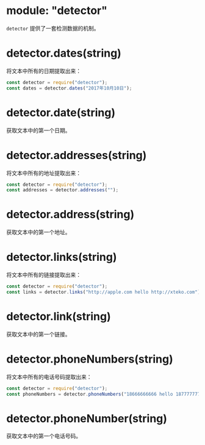 # module: "detector"

`detector` 提供了一套检测数据的机制。

# detector.dates(string)

将文本中所有的日期提取出来：

```js
const detector = require("detector");
const dates = detector.dates("2017年10月10日");
```

# detector.date(string)

获取文本中的第一个日期。

# detector.addresses(string)

将文本中所有的地址提取出来：

```js
const detector = require("detector");
const addresses = detector.addresses("");
```

# detector.address(string)

获取文本中的第一个地址。

# detector.links(string)

将文本中所有的链接提取出来：

```js
const detector = require("detector");
const links = detector.links("http://apple.com hello http://xteko.com");
```

# detector.link(string)

获取文本中的第一个链接。

# detector.phoneNumbers(string)

将文本中所有的电话号码提取出来：

```js
const detector = require("detector");
const phoneNumbers = detector.phoneNumbers("18666666666 hello 18777777777");
```

# detector.phoneNumber(string)

获取文本中的第一个电话号码。